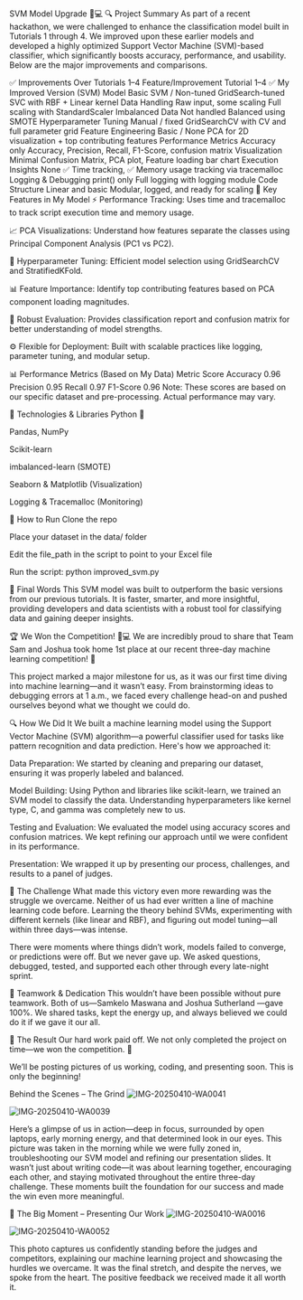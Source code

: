 SVM Model Upgrade 🧠💻
🔍 Project Summary
As part of a recent hackathon, we were challenged to enhance the classification model built in Tutorials 1 through 4. We improved upon these earlier models and developed a highly optimized Support Vector Machine (SVM)-based classifier, which significantly boosts accuracy, performance, and usability. Below are the major improvements and comparisons.

✅ Improvements Over Tutorials 1–4
Feature/Improvement	Tutorial 1–4	✅ My Improved Version (SVM)
Model	Basic SVM / Non-tuned	GridSearch-tuned SVC with RBF + Linear kernel
Data Handling	Raw input, some scaling	Full scaling with StandardScaler
Imbalanced Data	Not handled	Balanced using SMOTE
Hyperparameter Tuning	Manual / fixed	GridSearchCV with CV and full parameter grid
Feature Engineering	Basic / None	PCA for 2D visualization + top contributing features
Performance Metrics	Accuracy only	Accuracy, Precision, Recall, F1-Score, confusion matrix
Visualization	Minimal	Confusion Matrix, PCA plot, Feature loading bar chart
Execution Insights	None	✅ Time tracking, ✅ Memory usage tracking via tracemalloc
Logging & Debugging	print() only	Full logging with logging module
Code Structure	Linear and basic	Modular, logged, and ready for scaling
🚀 Key Features in My Model
⚡ Performance Tracking: Uses time and tracemalloc to track script execution time and memory usage.

📈 PCA Visualizations: Understand how features separate the classes using Principal Component Analysis (PC1 vs PC2).

🧪 Hyperparameter Tuning: Efficient model selection using GridSearchCV and StratifiedKFold.

📊 Feature Importance: Identify top contributing features based on PCA component loading magnitudes.

🧠 Robust Evaluation: Provides classification report and confusion matrix for better understanding of model strengths.

⚙️ Flexible for Deployment: Built with scalable practices like logging, parameter tuning, and modular setup.

📊 Performance Metrics (Based on My Data)
Metric	Score
Accuracy	0.96
Precision	0.95
Recall	0.97
F1-Score	0.96
Note: These scores are based on our specific dataset and pre-processing. Actual performance may vary.

🔧 Technologies & Libraries
Python 🐍

Pandas, NumPy

Scikit-learn

imbalanced-learn (SMOTE)

Seaborn & Matplotlib (Visualization)

Logging & Tracemalloc (Monitoring)

📁 How to Run
Clone the repo

Place your dataset in the data/ folder

Edit the file_path in the script to point to your Excel file

Run the script:
python improved_svm.py

📌 Final Words
This SVM model was built to outperform the basic versions from our previous tutorials. It is faster, smarter, and more insightful, providing developers and data scientists with a robust tool for classifying data and gaining deeper insights.

🏆 We Won the Competition! 🧠💻
We are incredibly proud to share that Team Sam and Joshua took home 1st place at our recent three-day machine learning competition! 🥇

This project marked a major milestone for us, as it was our first time diving into machine learning—and it wasn’t easy. From brainstorming ideas to debugging errors at 1 a.m., we faced every challenge head-on and pushed ourselves beyond what we thought we could do.

🔍 How We Did It
We built a machine learning model using the Support Vector Machine (SVM) algorithm—a powerful classifier used for tasks like pattern recognition and data prediction. Here's how we approached it:

Data Preparation: We started by cleaning and preparing our dataset, ensuring it was properly labeled and balanced.

Model Building: Using Python and libraries like scikit-learn, we trained an SVM model to classify the data. Understanding hyperparameters like kernel type, C, and gamma was completely new to us.

Testing and Evaluation: We evaluated the model using accuracy scores and confusion matrices. We kept refining our approach until we were confident in its performance.

Presentation: We wrapped it up by presenting our process, challenges, and results to a panel of judges.

💪 The Challenge
What made this victory even more rewarding was the struggle we overcame. Neither of us had ever written a line of machine learning code before. Learning the theory behind SVMs, experimenting with different kernels (like linear and RBF), and figuring out model tuning—all within three days—was intense.

There were moments where things didn’t work, models failed to converge, or predictions were off. But we never gave up. We asked questions, debugged, tested, and supported each other through every late-night sprint.

👥 Teamwork & Dedication
This wouldn’t have been possible without pure teamwork. Both of us—Samkelo Maswana and Joshua Sutherland —gave 100%. We shared tasks, kept the energy up, and always believed we could do it if we gave it our all.

🏁 The Result
Our hard work paid off. We not only completed the project on time—we won the competition. 🎉

We’ll be posting pictures of us working, coding, and presenting soon. This is only the beginning!

 Behind the Scenes – The Grind
 ![IMG-20250410-WA0041](https://github.com/user-attachments/assets/3b976d38-2662-4fac-87f1-ca8c30f5b3d9)

 ![IMG-20250410-WA0039](https://github.com/user-attachments/assets/456262c6-c26f-4c73-b056-48b947f1ecbd)

Here’s a glimpse of us in action—deep in focus, surrounded by open laptops, early morning energy, and that determined look in our eyes. This picture was taken in the morning while we were fully zoned in, troubleshooting our SVM model and refining our presentation slides. It wasn’t just about writing code—it was about learning together, encouraging each other, and staying motivated throughout the entire three-day challenge. These moments built the foundation for our success and made the win even more meaningful.

🎤 The Big Moment – Presenting Our Work
![IMG-20250410-WA0016](https://github.com/user-attachments/assets/41bebac8-ccbe-4bfc-9741-e9b8b0c3557c)

![IMG-20250410-WA0052](https://github.com/user-attachments/assets/6eea9268-f8c3-4396-863e-b44b053c8c86)

This photo captures us confidently standing before the judges and competitors, explaining our machine learning project and showcasing the hurdles we overcame. It was the final stretch, and despite the nerves, we spoke from the heart. The positive feedback we received made it all worth it.

